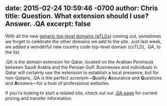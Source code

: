 date: 2015-02-24 10:59:46 -0700
author: Chris
title: Question. What extension should I use? Answer. .QA
excerpt: false
----

With all the new [generic top-level domains (gTLDs)](https://iwantmyname.com/domains/new-gtld-domain-extensions) coming out, sometimes we forget to celebrate the other domains we add to the site. Just last week, we added a wonderful new country code top-level domain (ccTLD), .QA, to the list. 

.QA is the domain extension for Qatar, located on the Arabian Peninsula between Saudi Arabia and the Persian Gulf. Businesses and individuals in Qatar will certainly use the extension to establish a local presence, but for non-Qataris, .QA is the perfect acronym—**Q**uality **A**ssurance and **Q**uestions and **A**nswers—for a host of professional websites. 

If you're looking to start a related site, check out our [.QA page](https://iwantmyname.com/domains/qa-qatari-domain-name-registration-for-qatar) for current pricing and transfer information.






